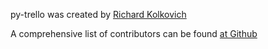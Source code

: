 py-trello was created by [Richard Kolkovich](http://www.sigil.org)

A comprehensive list of contributors can be found [at Github](https://github.com/sarumont/py-trello/graphs/contributors)
